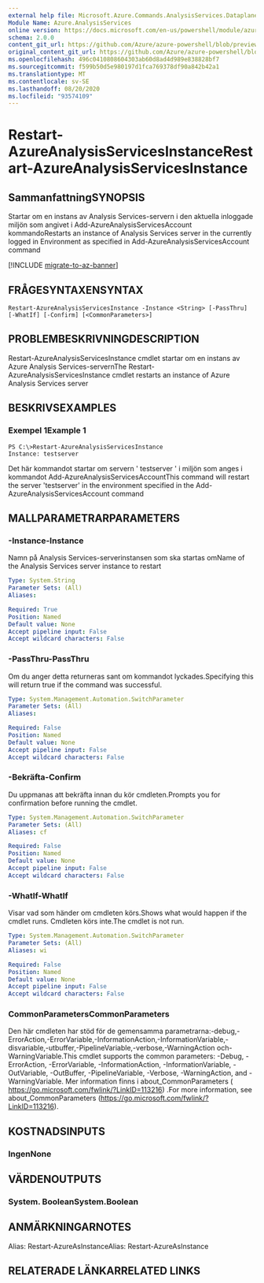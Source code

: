 ```yaml
---
external help file: Microsoft.Azure.Commands.AnalysisServices.Dataplane.dll-Help.xml
Module Name: Azure.AnalysisServices
online version: https://docs.microsoft.com/en-us/powershell/module/azurerm.analysisservices/restart-azureanalysisservicesinstance
schema: 2.0.0
content_git_url: https://github.com/Azure/azure-powershell/blob/preview/src/ResourceManager/AnalysisServices/Commands.AnalysisServices.Dataplane/help/Restart-AzureAnalysisServicesInstance.md
original_content_git_url: https://github.com/Azure/azure-powershell/blob/preview/src/ResourceManager/AnalysisServices/Commands.AnalysisServices.Dataplane/help/Restart-AzureAnalysisServicesInstance.md
ms.openlocfilehash: 496c0410808604303ab60d8ad4d989e838828bf7
ms.sourcegitcommit: f599b50d5e980197d1fca769378df90a842b42a1
ms.translationtype: MT
ms.contentlocale: sv-SE
ms.lasthandoff: 08/20/2020
ms.locfileid: "93574109"
---
```

# <span data-ttu-id="4a744-101">Restart-AzureAnalysisServicesInstance</span><span class="sxs-lookup"><span data-stu-id="4a744-101">Restart-AzureAnalysisServicesInstance</span></span>

## <span data-ttu-id="4a744-102">Sammanfattning</span><span class="sxs-lookup"><span data-stu-id="4a744-102">SYNOPSIS</span></span>
<span data-ttu-id="4a744-103">Startar om en instans av Analysis Services-servern i den aktuella inloggade miljön som angivet i Add-AzureAnalysisServicesAccount kommando</span><span class="sxs-lookup"><span data-stu-id="4a744-103">Restarts an instance of Analysis Services server in the currently logged in Environment as specified in Add-AzureAnalysisServicesAccount command</span></span>

[!INCLUDE [migrate-to-az-banner](../../includes/migrate-to-az-banner.md)]

## <span data-ttu-id="4a744-104">FRÅGESYNTAXEN</span><span class="sxs-lookup"><span data-stu-id="4a744-104">SYNTAX</span></span>

```
Restart-AzureAnalysisServicesInstance -Instance <String> [-PassThru] [-WhatIf] [-Confirm] [<CommonParameters>]
```

## <span data-ttu-id="4a744-105">PROBLEMBESKRIVNING</span><span class="sxs-lookup"><span data-stu-id="4a744-105">DESCRIPTION</span></span>
<span data-ttu-id="4a744-106">Restart-AzureAnalysisServicesInstance cmdlet startar om en instans av Azure Analysis Services-servern</span><span class="sxs-lookup"><span data-stu-id="4a744-106">The Restart-AzureAnalysisServicesInstance cmdlet restarts an instance of Azure Analysis Services server</span></span>

## <span data-ttu-id="4a744-107">BESKRIVS</span><span class="sxs-lookup"><span data-stu-id="4a744-107">EXAMPLES</span></span>

### <span data-ttu-id="4a744-108">Exempel 1</span><span class="sxs-lookup"><span data-stu-id="4a744-108">Example 1</span></span>
```
PS C:\>Restart-AzureAnalysisServicesInstance
Instance: testserver
```

<span data-ttu-id="4a744-109">Det här kommandot startar om servern ' testserver ' i miljön som anges i kommandot Add-AzureAnalysisServicesAccount</span><span class="sxs-lookup"><span data-stu-id="4a744-109">This command will restart the server 'testserver' in the environment specified in the Add-AzureAnalysisServicesAccount command</span></span>

## <span data-ttu-id="4a744-110">MALLPARAMETRAR</span><span class="sxs-lookup"><span data-stu-id="4a744-110">PARAMETERS</span></span>

### <span data-ttu-id="4a744-111">-Instance</span><span class="sxs-lookup"><span data-stu-id="4a744-111">-Instance</span></span>
<span data-ttu-id="4a744-112">Namn på Analysis Services-serverinstansen som ska startas om</span><span class="sxs-lookup"><span data-stu-id="4a744-112">Name of the Analysis Services server instance to restart</span></span>

```yaml
Type: System.String
Parameter Sets: (All)
Aliases:

Required: True
Position: Named
Default value: None
Accept pipeline input: False
Accept wildcard characters: False
```

### <span data-ttu-id="4a744-113">-PassThru</span><span class="sxs-lookup"><span data-stu-id="4a744-113">-PassThru</span></span>
<span data-ttu-id="4a744-114">Om du anger detta returneras sant om kommandot lyckades.</span><span class="sxs-lookup"><span data-stu-id="4a744-114">Specifying this will return true if the command was successful.</span></span>

```yaml
Type: System.Management.Automation.SwitchParameter
Parameter Sets: (All)
Aliases:

Required: False
Position: Named
Default value: None
Accept pipeline input: False
Accept wildcard characters: False
```

### <span data-ttu-id="4a744-115">-Bekräfta</span><span class="sxs-lookup"><span data-stu-id="4a744-115">-Confirm</span></span>
<span data-ttu-id="4a744-116">Du uppmanas att bekräfta innan du kör cmdleten.</span><span class="sxs-lookup"><span data-stu-id="4a744-116">Prompts you for confirmation before running the cmdlet.</span></span>

```yaml
Type: System.Management.Automation.SwitchParameter
Parameter Sets: (All)
Aliases: cf

Required: False
Position: Named
Default value: None
Accept pipeline input: False
Accept wildcard characters: False
```

### <span data-ttu-id="4a744-117">-WhatIf</span><span class="sxs-lookup"><span data-stu-id="4a744-117">-WhatIf</span></span>
<span data-ttu-id="4a744-118">Visar vad som händer om cmdleten körs.</span><span class="sxs-lookup"><span data-stu-id="4a744-118">Shows what would happen if the cmdlet runs.</span></span>
<span data-ttu-id="4a744-119">Cmdleten körs inte.</span><span class="sxs-lookup"><span data-stu-id="4a744-119">The cmdlet is not run.</span></span>

```yaml
Type: System.Management.Automation.SwitchParameter
Parameter Sets: (All)
Aliases: wi

Required: False
Position: Named
Default value: None
Accept pipeline input: False
Accept wildcard characters: False
```

### <span data-ttu-id="4a744-120">CommonParameters</span><span class="sxs-lookup"><span data-stu-id="4a744-120">CommonParameters</span></span>
<span data-ttu-id="4a744-121">Den här cmdleten har stöd för de gemensamma parametrarna:-debug,-ErrorAction,-ErrorVariable,-InformationAction,-InformationVariable,-disvariable,-utbuffer,-PipelineVariable,-verbose,-WarningAction och-WarningVariable.</span><span class="sxs-lookup"><span data-stu-id="4a744-121">This cmdlet supports the common parameters: -Debug, -ErrorAction, -ErrorVariable, -InformationAction, -InformationVariable, -OutVariable, -OutBuffer, -PipelineVariable, -Verbose, -WarningAction, and -WarningVariable.</span></span> <span data-ttu-id="4a744-122">Mer information finns i about_CommonParameters ( https://go.microsoft.com/fwlink/?LinkID=113216) .</span><span class="sxs-lookup"><span data-stu-id="4a744-122">For more information, see about_CommonParameters (https://go.microsoft.com/fwlink/?LinkID=113216).</span></span>

## <span data-ttu-id="4a744-123">KOSTNADS</span><span class="sxs-lookup"><span data-stu-id="4a744-123">INPUTS</span></span>

### <span data-ttu-id="4a744-124">Ingen</span><span class="sxs-lookup"><span data-stu-id="4a744-124">None</span></span>

## <span data-ttu-id="4a744-125">VÄRDEN</span><span class="sxs-lookup"><span data-stu-id="4a744-125">OUTPUTS</span></span>

### <span data-ttu-id="4a744-126">System. Boolean</span><span class="sxs-lookup"><span data-stu-id="4a744-126">System.Boolean</span></span>

## <span data-ttu-id="4a744-127">ANMÄRKNINGAR</span><span class="sxs-lookup"><span data-stu-id="4a744-127">NOTES</span></span>
<span data-ttu-id="4a744-128">Alias: Restart-AzureAsInstance</span><span class="sxs-lookup"><span data-stu-id="4a744-128">Alias: Restart-AzureAsInstance</span></span>

## <span data-ttu-id="4a744-129">RELATERADE LÄNKAR</span><span class="sxs-lookup"><span data-stu-id="4a744-129">RELATED LINKS</span></span>
